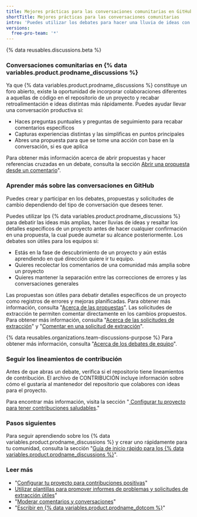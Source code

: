 ```yaml
---
title: Mejores prácticas para las conversaciones comunitarias en GitHub
shortTitle: Mejores prácticas para las conversaciones comunitarias
intro: 'Puedes utilizar los debates para hacer una lluvia de ideas con tu equipo y, en algún momento, migrar la conversación a un debate cuando estés listo para aumentar el alcance del trabajo.'
versions:
  free-pro-team: '*'
---
```


{% data reusables.discussions.beta %}

### Conversaciones comunitarias en {% data variables.product.prodname_discussions %}

Ya que {% data variables.product.prodname_discussions %} constituye un foro abierto, existe la oportunidad de incorporar colaboraciones diferentes a aquellas de código en el repositorio de un proyecto y recabar retroalimentación e ideas distintas más rápidamente. Puedes ayudar llevar una conversación productiva si:

- Haces preguntas puntuales y preguntas de seguimiento para recabar comentarios específicos
- Capturas experiencias distintas y las simplificas en puntos principales
- Abres una propuesta para que se tome una acción con base en la conversación, si es que aplica

Para obtener más información acerca de abrir propuestas y hacer referencias cruzadas en un debate, consulta la sección [Abrir una propuesta desde un comentario](/github/managing-your-work-on-github/opening-an-issue-from-a-comment)".

### Aprender más sobre las conversaciones en GitHub

Puedes crear y participar en los debates, propuestas y solicitudes de cambio dependiendo del tipo de conversación que desees tener.

Puedes utilizar lps {% data variables.product.prodname_discussions %} para debatir las ideas más amplias, hacer lluvias de ideas y resaltar los detalles específicos de un proyecto antes de hacer cualquier confirmación en una propuesta, la cual puede aumetar su alcance posteriormente. Los debates son útiles para los equipos si:
- Estás en la fase de descubrimiento de un proyecto y aún estás aprendiendo en qué dirección quiere ir tu equipo.
- Quieres recolectar los comentarios de una comunidad más amplia sobre un proyecto
- Quieres mantener la separación entre las correcciones de errores y las conversaciones generales

Las propuestas son útiles para debatir detalles específicos de un proyecto como registros de errores y mejoras planificadas. Para obtener más información, consulta "[Acerca de las propuestas](/articles/about-issues)". Las solicitudes de extracción te permiten comentar directamente en los cambios propuestos. Para obtener más información, consulta "[Acerca de las solicitudes de extracción](/articles/about-pull-requests)" y "[Comentar en una solicitud de extracción](/articles/commenting-on-a-pull-request)".

{% data reusables.organizations.team-discussions-purpose %} Para obtener más información, consulta "[Acerca de los debates de equipo](/github/setting-up-and-managing-organizations-and-teams/about-team-discussions)".

### Seguir los lineamientos de contribución

Antes de que abras un debate, verifica si el repositorio tiene lineamientos de contribución. El archivo de CONTRIBUCIÓN incluye información sobre cómo el gustaría al mantenedor del repositorio que colabores con ideas para el proyecto.

Para encontrar más información, visita la sección "[ Configurar tu proyecto para tener contribuciones saludables](/communities/setting-up-your-project-for-healthy-contributions)."

### Pasos siguientes

Para seguir aprendiendo sobre los {% data variables.product.prodname_discussions %} y crear uno rápidamente para tu comunidad, consulta la sección "[Guía de inicio rápido para los {% data variables.product.prodname_discussions %}](/discussions/quickstart)".

### Leer más

- "[Configurar tu proyecto para contribuciones positivas](/communities/setting-up-your-project-for-healthy-contributions)"
- [Utilizar plantillas para promover informes de problemas y solicitudes de extracción útiles](/communities/using-templates-to-encourage-useful-issues-and-pull-requests)"
- "[Moderar comentarios y conversaciones](/communities/moderating-comments-and-conversations)"
- "[Escribir en {% data variables.product.prodname_dotcom %}](/articles/writing-on-github)"
